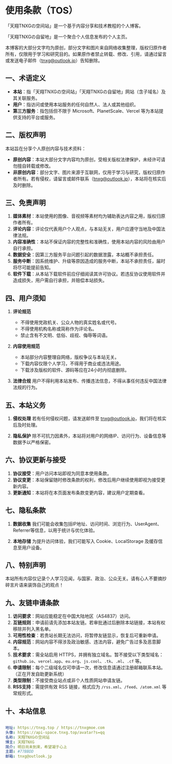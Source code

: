 # 使用条款（TOS）

「天翔TNXGの空间站」是一个基于内容分享和技术教程的个人博客。

「天翔TNXGの自留地」是一个聚合个人信息发布的个人主页。

本博客的大部分文字均为原创，部分文字和图片来自网络收集整理，版权归原作者所有，仅限用于学习和研究目的。如果原作者禁止转载、修改、引用，请通过留言或发送电子邮件（tnxg@outlook.jp）告知删除。

## 一、术语定义

* **本站**：指「天翔TNXGの空间站」「天翔TNXGの自留地」网站（含子域名）及其关联服务。
* **用户**：指访问或使用本站服务的任何自然人、法人或其他组织。
* **第三方服务**：指包括但不限于 Microsoft、PlanetScale、Vercel 等为本站提供支持的平台或服务。

## 二、版权声明

本站旨在分享个人原创内容与技术资料：

* **原创内容**：本站大部分文字内容均为原创，受相关版权法律保护，未经许可请勿擅自转载或修改。
* **非原创内容**：部分文字、图片来源于互联网，仅用于学习与研究，版权归原作者所有。若有侵权，请留言或邮件联系（[tnxg@outlook.jp](mailto:tnxg@outlook.jp)），本站将在核实后及时删除。

## 三、免责声明

1. **媒体素材**：本站使用的图像、音视频等素材均为辅助表达内容之用，版权归原作者所有。
2. **评论内容**：评论仅代表用户个人观点，与本站无关，用户应遵守当地及中国法律法规。
3. **内容准确性**：本站不保证内容的完整性和准确性，使用本站内容的风险由用户自行承担。
4. **数据安全**：因第三方服务平台问题引起的数据泄露，本站概不承担责任。
5. **服务中断**：因系统维护、升级等原因造成的服务中断，本站不承担责任，届时将尽可能提前告知。
6. **软件下载**：从本站下载软件前应仔细阅读其许可协议。若违反协议使用软件并造成损失，用户需自行承担，并赔偿本站损失。

## 四、用户须知

1. **评论规范**

   * 不得使用党政机关、公众人物的真实姓名或代号。
   * 不得使用机构名称或简称作为评论名。
   * 禁止含有不文明、低俗、歧视、侮辱等词语。

2. **内容使用规范**

   * 本站部分内容整理自网络，版权争议与本站无关。
   * 下载内容仅限个人学习，不得用于商业或违法用途。
   * 下载涉及版权的软件、源码等应在24小时内彻底删除。

3. **法律合规**
   用户不得利用本站发布、传播违法信息，不得从事任何违反中国法律法规的行为。

## 五、本站义务

1. **侵权处理**
   若有任何侵权问题，请发送邮件至 [tnxg@outlook.jp](mailto:tnxg@outlook.jp)，我们将在核实后及时处理。

2. **隐私保护**
   除不可抗力因素外，本站将对用户的网络IP、访问行为、设备信息等数据予以严格保密。

## 六、协议更新与接受

1. **协议接受**：用户访问本站即视为同意本使用条款。
2. **协议变更**：本站保留随时修改条款的权利，修改后用户继续使用即视为接受更新内容。
3. **更新通知**：本站将在本页面发布条款变更内容，建议用户定期查看。

## 七、隐私条款

1. **数据收集**
   我们可能会收集包括IP地址、访问时间、浏览行为、UserAgent、Referrer等信息，以用于统计与优化体验。

2. **本地存储**
   为提升访问体验，我们可能写入 Cookie、LocalStorage 及缓存信息至用户设备。

## 八、特别声明

本站所有内容仅记录个人学习见闻，与国家、政治、公众无关。请有心人不要摘抄碎言片语来装饰自己的观点！

## 九、友链申请条款

1. **访问要求**：网站应能稳定在中国大陆地区（AS4837）访问。
2. **互链规则**：申请前请先添加本站友链。若审批通过后删除本站链接，本站有权移除并列入黑名单。
3. **可用性检查**：若贵站长期无法访问，将暂停友链显示，恢复后可重新申请。
4. **内容规范**：网站内容不得涉及政治敏感、违法内容，避免广告过多及恶意脚本。
5. **技术要求**：需全站启用 HTTPS，并拥有独立域名。暂不接受以下类型域名：
   `github.io`、`vercel.app`、`eu.org`、`js.cool`、`.tk`、`.ml`、`.cf` 等。
6. **申请限制**：每个二级域名仅可申请一次，修改信息请通过注册邮箱联系本站。（正在开发自助更新系统）
7. **类型限制**：不接受商业站点或非个人性质网站申请友链。
8. **RSS支持**：需提供有效 RSS 链接，格式应为 `/rss.xml`、`/feed`、`/atom.xml` 等常规形式。

## 十、本站信息

```yaml

地址: https://tnxg.top / https://tnxgmoe.com
头像: https://api-space.tnxg.top/avatar?s=qq
名称: 天翔TNXGの空间站
博主: 天翔TNXG
简介: 明日尚未到来，希望凝于心上
主题: #77BBDD
邮箱: tnxg@outlook.jp
```